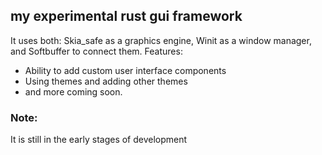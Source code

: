 ## my experimental rust gui framework
It uses both: Skia_safe as a graphics engine, Winit as a window manager, and Softbuffer to connect them.
Features:
- Ability to add custom user interface components
- Using themes and adding other themes
- and more coming soon.

### Note:
It is still in the early stages of development
